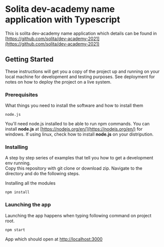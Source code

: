 # Solita dev-academy name application with Typescript
This is solita dev-academy name application which details can be found in [https://github.com/solita/dev-academy-2021](https://github.com/solita/dev-academy-2021)


## Getting Started

These instructions will get you a copy of the project up and running on your local machine for development and testing purposes. See deployment for notes on how to deploy the project on a live system.</br>

### Prerequisites

What things you need to install the software and how to install them

```
node.js
```
You'll need node.js installed to be able to run npm commands. You can install **node.js** at [https://nodejs.org/en/](https://nodejs.org/en/) for windows. If using linux, check how to install **node.js** on your distripution.

### Installing

A step by step series of examples that tell you how to get a development env running.</br>
Copy this repository with git clone or download zip. Navigate to the directory and do the following steps.</br>

Installing all the modules

```
npm install
```
### Launching the app

Launching the app happens when typing following command on project root.

```
npm start
```

App which should open at [http://localhost:3000](http://localhost:3000)
</br>